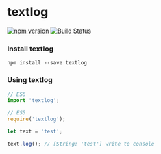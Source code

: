 # textlog

[![npm version](https://badge.fury.io/js/textlog.svg)](https://www.npmjs.com/package/textlog)
[![Build Status](https://travis-ci.com/veysel/textlog.svg?branch=main)](https://travis-ci.com/veysel/textlog)

### Install textlog

```
npm install --save textlog
```

### Using textlog

```javascript
// ES6
import 'textlog';

// ES5
require('textlog');

let text = 'test';

text.log(); // [String: 'test'] write to console
```